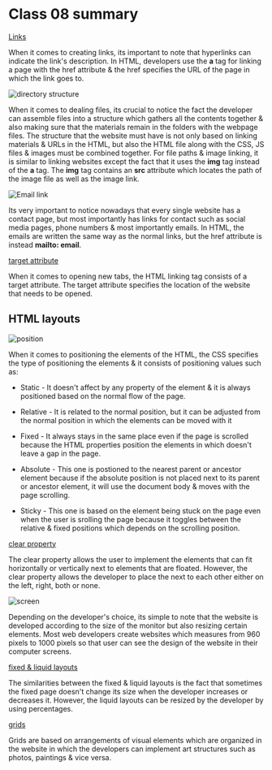 # Class 08 summary

[Links](https://www.w3schools.com/tags/tag_a.asp)

When it comes to creating links, its important to note that hyperlinks can indicate the link's description. In HTML, developers use the **a** tag for linking a page with the href attribute & the href specifies the URL of the page in which the link goes to.

![directory structure](https://stuyhsdesign.files.wordpress.com/2015/09/directory-structure1.png)

When it comes to dealing files, its crucial to notice the fact the developer can assemble files into a structure which gathers all the contents together & also making sure that the materials remain in the folders with the webpage files. The structure that the website must have is not only based on linking materials & URLs in the HTML, but also the HTML file along with the CSS, JS files & images must be combined together. For file paths & image linking, it is similar to linking websites except the fact that it uses the **img** tag instead of the **a** tag. The **img** tag contains an **src** attribute which locates the path of the image file as well as the image link.




![Email link](https://www.wikihow.com/images/thumb/5/55/Create-an-Email-Link-in-HTML-Step-7.jpg/aid1794734-v4-728px-Create-an-Email-Link-in-HTML-Step-7.jpg)

Its very important to notice nowadays that every single website has a contact page, but most importantly has links for contact such as social media pages, phone numbers & most importantly emails. In HTML, the emails are written the same way as the normal links, but the href attribute is instead **mailto: email**.

[target attribute](https://www.w3schools.com/tags/att_a_target.asp)

When it comes to opening new tabs, the HTML linking tag consists of a target attribute. The target attribute specifies the location of the website that needs to be opened.

## HTML layouts

![position](https://cdn.educba.com/academy/wp-content/uploads/2019/12/CSS-Position.jpg)

When it comes to positioning the elements of the HTML, the CSS specifies the type of positioning the elements & it consists of positioning values such as:

 * Static - It doesn't affect by any property of the element & it is always positioned based on the normal flow of the page.
 
 * Relative - It is related to the normal position, but it can be adjusted from the normal position in which the elements can be moved with it

 * Fixed - It always stays in the same place even if the page is scrolled because the HTML properties position the elements in which doesn't leave a gap in the page.

 * Absolute - This one is postioned to the nearest parent or ancestor element because if the absolute position is not placed next to its parent or ancestor element, it will use the document body & moves with the page scrolling.

 * Sticky - This one is based on the element being stuck on the page even when the user is srolling the page because it toggles between the relative & fixed positions which depends on the scrolling position.

 [clear property](https://css-tricks.com/almanac/properties/c/clear/)

 The clear property allows the user to implement the elements that can fit horizontally or vertically next to elements that are floated. However, the clear property allows the developer to place the next to each other either on the left, right, both or none.

![screen](https://i0.wp.com/css-tricks.com/wp-content/uploads/2015/02/cover-and-contain.jpg?ssl=1)

 Depending on the developer's choice, its simple to note that the website is developed according to the size of the monitor but also resizing certain elements. Most web developers create websites which measures from 960 pixels to 1000 pixels so that user can see the design of the website in their computer screens.

 [fixed & liquid layouts](https://tutorial.techaltum.com/css_fixed_liquid_layout.html)

 The similarities between the fixed & liquid layouts is the fact that sometimes the fixed page doesn't change its size when the developer increases or decreases it. However, the liquid layouts can be resized by the developer by using percentages.

 [grids](https://css-tricks.com/snippets/css/complete-guide)

 Grids are based on arrangements of visual elements which are organized in the website in which the developers can implement art structures such as photos, paintings & vice versa.
